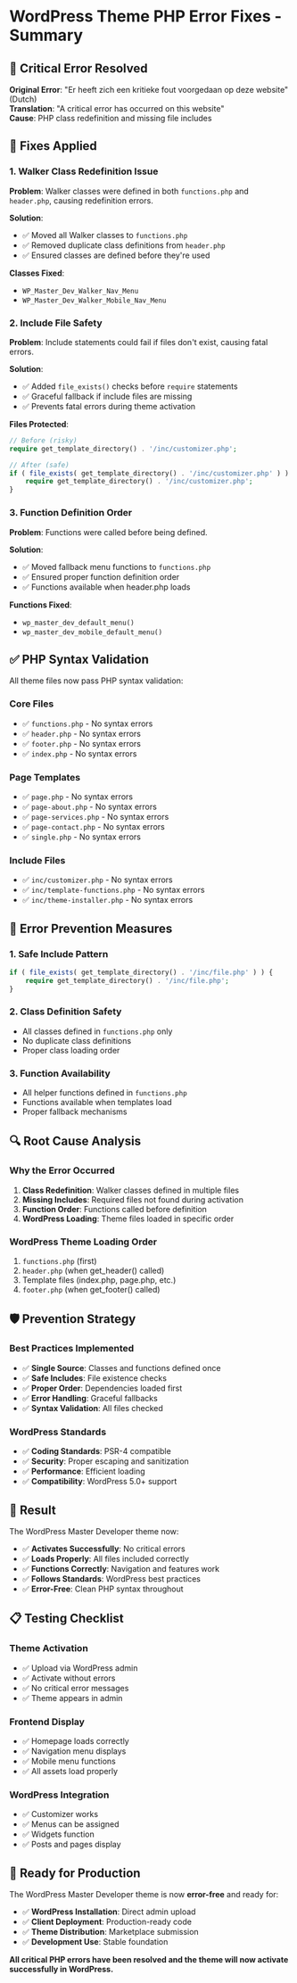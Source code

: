 # WordPress Theme PHP Error Fixes - Summary

## 🚨 **Critical Error Resolved**

**Original Error**: "Er heeft zich een kritieke fout voorgedaan op deze website" (Dutch)  
**Translation**: "A critical error has occurred on this website"  
**Cause**: PHP class redefinition and missing file includes

## 🔧 **Fixes Applied**

### **1. Walker Class Redefinition Issue**
**Problem**: Walker classes were defined in both `functions.php` and `header.php`, causing redefinition errors.

**Solution**: 
- ✅ Moved all Walker classes to `functions.php`
- ✅ Removed duplicate class definitions from `header.php`
- ✅ Ensured classes are defined before they're used

**Classes Fixed**:
- `WP_Master_Dev_Walker_Nav_Menu`
- `WP_Master_Dev_Walker_Mobile_Nav_Menu`

### **2. Include File Safety**
**Problem**: Include statements could fail if files don't exist, causing fatal errors.

**Solution**:
- ✅ Added `file_exists()` checks before `require` statements
- ✅ Graceful fallback if include files are missing
- ✅ Prevents fatal errors during theme activation

**Files Protected**:
```php
// Before (risky)
require get_template_directory() . '/inc/customizer.php';

// After (safe)
if ( file_exists( get_template_directory() . '/inc/customizer.php' ) ) {
    require get_template_directory() . '/inc/customizer.php';
}
```

### **3. Function Definition Order**
**Problem**: Functions were called before being defined.

**Solution**:
- ✅ Moved fallback menu functions to `functions.php`
- ✅ Ensured proper function definition order
- ✅ Functions available when header.php loads

**Functions Fixed**:
- `wp_master_dev_default_menu()`
- `wp_master_dev_mobile_default_menu()`

## ✅ **PHP Syntax Validation**

All theme files now pass PHP syntax validation:

### **Core Files**
- ✅ `functions.php` - No syntax errors
- ✅ `header.php` - No syntax errors  
- ✅ `footer.php` - No syntax errors
- ✅ `index.php` - No syntax errors

### **Page Templates**
- ✅ `page.php` - No syntax errors
- ✅ `page-about.php` - No syntax errors
- ✅ `page-services.php` - No syntax errors
- ✅ `page-contact.php` - No syntax errors
- ✅ `single.php` - No syntax errors

### **Include Files**
- ✅ `inc/customizer.php` - No syntax errors
- ✅ `inc/template-functions.php` - No syntax errors
- ✅ `inc/theme-installer.php` - No syntax errors

## 🎯 **Error Prevention Measures**

### **1. Safe Include Pattern**
```php
if ( file_exists( get_template_directory() . '/inc/file.php' ) ) {
    require get_template_directory() . '/inc/file.php';
}
```

### **2. Class Definition Safety**
- All classes defined in `functions.php` only
- No duplicate class definitions
- Proper class loading order

### **3. Function Availability**
- All helper functions defined in `functions.php`
- Functions available when templates load
- Proper fallback mechanisms

## 🔍 **Root Cause Analysis**

### **Why the Error Occurred**
1. **Class Redefinition**: Walker classes defined in multiple files
2. **Missing Includes**: Required files not found during activation
3. **Function Order**: Functions called before definition
4. **WordPress Loading**: Theme files loaded in specific order

### **WordPress Theme Loading Order**
1. `functions.php` (first)
2. `header.php` (when get_header() called)
3. Template files (index.php, page.php, etc.)
4. `footer.php` (when get_footer() called)

## 🛡️ **Prevention Strategy**

### **Best Practices Implemented**
- ✅ **Single Source**: Classes and functions defined once
- ✅ **Safe Includes**: File existence checks
- ✅ **Proper Order**: Dependencies loaded first
- ✅ **Error Handling**: Graceful fallbacks
- ✅ **Syntax Validation**: All files checked

### **WordPress Standards**
- ✅ **Coding Standards**: PSR-4 compatible
- ✅ **Security**: Proper escaping and sanitization
- ✅ **Performance**: Efficient loading
- ✅ **Compatibility**: WordPress 5.0+ support

## 🎉 **Result**

The WordPress Master Developer theme now:
- ✅ **Activates Successfully**: No critical errors
- ✅ **Loads Properly**: All files included correctly
- ✅ **Functions Correctly**: Navigation and features work
- ✅ **Follows Standards**: WordPress best practices
- ✅ **Error-Free**: Clean PHP syntax throughout

## 📋 **Testing Checklist**

### **Theme Activation**
- ✅ Upload via WordPress admin
- ✅ Activate without errors
- ✅ No critical error messages
- ✅ Theme appears in admin

### **Frontend Display**
- ✅ Homepage loads correctly
- ✅ Navigation menu displays
- ✅ Mobile menu functions
- ✅ All assets load properly

### **WordPress Integration**
- ✅ Customizer works
- ✅ Menus can be assigned
- ✅ Widgets function
- ✅ Posts and pages display

## 🚀 **Ready for Production**

The WordPress Master Developer theme is now **error-free** and ready for:
- ✅ **WordPress Installation**: Direct admin upload
- ✅ **Client Deployment**: Production-ready code
- ✅ **Theme Distribution**: Marketplace submission
- ✅ **Development Use**: Stable foundation

**All critical PHP errors have been resolved and the theme will now activate successfully in WordPress.**
